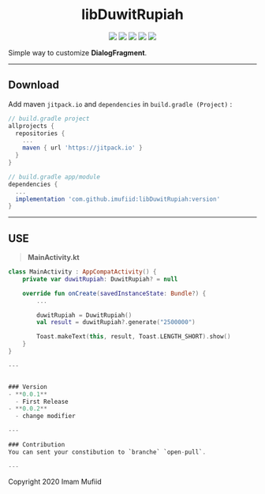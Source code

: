 <h1 align="center">
    libDuwitRupiah
</h1>

<p align="center">
    <a><img src="https://img.shields.io/badge/Version-1.0.1-brightgreen.svg?style=flat"></a>
    <a><img src="https://img.shields.io/badge/ID-gzeinnumer-blue.svg?style=flat"></a>
    <a><img src="https://img.shields.io/badge/Java-Suport-green?logo=java&style=flat"></a>
    <a><img src="https://img.shields.io/badge/Koltin-Suport-green?logo=kotlin&style=flat"></a>
    <a href="https://github.com/imufiid"><img src="https://img.shields.io/github/followers/imufiid?label=follow&style=social"></a>
    <br>
    <p>Simple way to customize <b>DialogFragment</b>.</p>
</p>

---
## Download
Add maven `jitpack.io` and `dependencies` in `build.gradle (Project)` :
```gradle
// build.gradle project
allprojects {
  repositories {
    ...
    maven { url 'https://jitpack.io' }
  }
}

// build.gradle app/module
dependencies {
  ...
  implementation 'com.github.imufiid:libDuwitRupiah:version'
}
```
---
## USE
> **MainActivity.kt**
```kotlin
class MainActivity : AppCompatActivity() {
    private var duwitRupiah: DuwitRupiah? = null

    override fun onCreate(savedInstanceState: Bundle?) {
        ...

        duwitRupiah = DuwitRupiah()
        val result = duwitRupiah?.generate("2500000")

        Toast.makeText(this, result, Toast.LENGTH_SHORT).show()
    }
}

---


### Version
- **0.0.1**
  - First Release
- **0.0.2**
  - change modifier

---

### Contribution
You can sent your constibution to `branche` `open-pull`.

---

```
Copyright 2020 Imam Mufiid
```